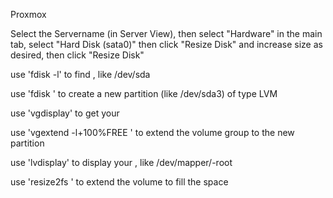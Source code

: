 Proxmox

Select the Servername (in Server View), then select "Hardware" in the main tab, select "Hard Disk (sata0)" then click "Resize Disk" and increase size as desired, then click "Resize Disk"

use 'fdisk -l' to find <diskmountpoint>, like /dev/sda
  
use 'fdisk <diskmountpoint>' to create a new partition <newpartition> (like /dev/sda3) of type LVM
  
use 'vgdisplay' to get your <volumegroupname>
  
use 'vgextend -l+100%FREE <volumegroupname> <newpartition>' to extend the volume group to the new partition
  
use 'lvdisplay' to display your <logicalvolumename>, like /dev/mapper/<volumegroupname>-root
  
use 'resize2fs <logicalvolumename>' to extend the volume to fill the space
